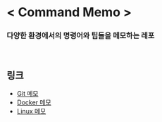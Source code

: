 # < Command Memo >
### 다양한 환경에서의 명령어와 팁들을 메모하는 레포

<br>

## 링크

- [Git 메모](/git.md)
- [Docker 메모](/docker.md)
- [Linux 메모](/linux.md)